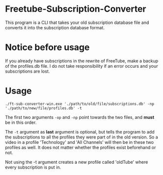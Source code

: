 # Freetube-Subscription-Converter
This program is a CLI that takes your old subscription database file and converts it into the subscription database format.

# Notice before usage

If you already have subscriptions in the rewrite of FreeTube, make a backup of the profiles.db file.
I do not take responsibility if an error occurs and your subscriptions are lost. 

# Usage
`./ft-sub-converter-win.exe './path/to/old/file/subscriptions.db' -np './path/to/new/file/profiles.db' -t`
 
The first two arguments `-op` and `-np` point towards the two files, and **must** be in this order.

The `-t` argument as **last** argument is optional, but tells the program to add the subscriptions to all the profiles they were part of in the old version.
So a video in a profile 'Technology' and 'All Channels' will then be in these two profiles as well.
It does not matter whether the profiles exist beforehand or not.


Not using the -t argument creates a new profile called 'oldTube' where every subscription is put in.

 
